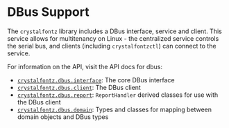 # DBus Support

The `crystalfontz` library includes a DBus interface, service and client. This service allows for multitenancy on Linux - the centralized service controls the serial bus, and clients (including `crystalfontzctl`) can connect to the service.

For information on the API, visit the API docs for dbus:

- [`crystalfontz.dbus.interface`](../api/crystalfontz.dbus.interface.md): The core DBus interface
- [`crystalfontz.dbus.client`](../api/crystalfontz.dbus.client.md): The DBus client
- [`crystalfontz.dbus.report`](../api/crystalfontz.dbus.report.md): `ReportHandler` derived classes for use with the DBus client
- [`crystalfontz.dbus.domain`](../api/crystalfontz.dbus.domain.md): Types and classes for mapping between domain objects and DBus types

